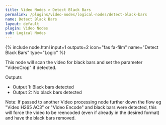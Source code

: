 ```yaml
---
title: Video Nodes > Detect Black Bars
permalink: /plugins/video-nodes/logical-nodes/detect-black-bars
name: Detect Black Bars
layout: default
plugin: Video Nodes
sub: Logical Nodes
---
```


{% include node.html input=1 outputs=2 icon="fas fa-film" name="Detect Black Bars" type="Logic" %}

This node will scan the video for black bars and set the parameter "VideoCrop" if detected.

Outputs
* Output 1: Black bars detected
* Output 2: No black bars detected

Note: If passed to another Video processing node further down the flow eg "Video H265 AC3" or "Video Encode" and black bars were detected, this will force the video to be reencoded (even if already in the desired format) and have the black bars removed.